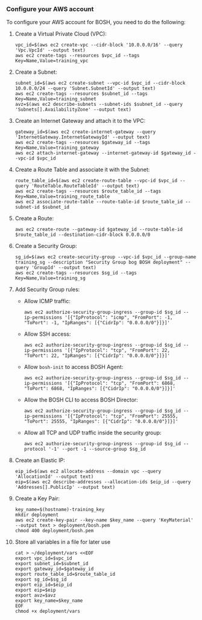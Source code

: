 ### Configure your AWS account

To configure your AWS account for BOSH, you need to do the following:

1. Create a Virtual Private Cloud (VPC):
    ```
    vpc_id=$(aws ec2 create-vpc --cidr-block '10.0.0.0/16' --query 'Vpc.VpcId' --output text)
    aws ec2 create-tags --resources $vpc_id --tags Key=Name,Value=training_vpc
    ```

2. Create a Subnet:
    ```
    subnet_id=$(aws ec2 create-subnet --vpc-id $vpc_id --cidr-block 10.0.0.0/24 --query 'Subnet.SubnetId' --output text)
    aws ec2 create-tags --resources $subnet_id --tags Key=Name,Value=training_subnet
    avz=$(aws ec2 describe-subnets --subnet-ids $subnet_id --query 'Subnets[].AvailabilityZone' --output text)
    ```

3. Create an Internet Gateway and attach it to the VPC:
    ```
    gateway_id=$(aws ec2 create-internet-gateway --query 'InternetGateway.InternetGatewayId' --output text)
    aws ec2 create-tags --resources $gateway_id --tags Key=Name,Value=training_gateway
    aws ec2 attach-internet-gateway --internet-gateway-id $gateway_id --vpc-id $vpc_id
    ```

4. Create a Route Table and associate it with the Subnet:
    ```
    route_table_id=$(aws ec2 create-route-table --vpc-id $vpc_id --query 'RouteTable.RouteTableId' --output text)
    aws ec2 create-tags --resources $route_table_id --tags Key=Name,Value=training_route_table
    aws ec2 associate-route-table --route-table-id $route_table_id --subnet-id $subnet_id
    ```

5. Create a Route:
    ```
    aws ec2 create-route --gateway-id $gateway_id --route-table-id $route_table_id --destination-cidr-block 0.0.0.0/0
    ```

6. Create a Security Group:
    ```
    sg_id=$(aws ec2 create-security-group --vpc-id $vpc_id --group-name training_sg --description "Security Group bog BOSH deployment" --query 'GroupId' --output text)
    aws ec2 create-tags --resources $sg_id --tags Key=Name,Value=training_sg
    ```

7. Add Security Group rules:

    * Allow ICMP traffic:
        ```
        aws ec2 authorize-security-group-ingress --group-id $sg_id --ip-permissions '[{"IpProtocol": "icmp", "FromPort": -1, "ToPort": -1, "IpRanges": [{"CidrIp": "0.0.0.0/0"}]}]'
        ```

    * Allow SSH access:
        ```
        aws ec2 authorize-security-group-ingress --group-id $sg_id --ip-permissions '[{"IpProtocol": "tcp", "FromPort": 22, "ToPort": 22, "IpRanges": [{"CidrIp": "0.0.0.0/0"}]}]'
        ```

    * Allow `bosh-init` to access BOSH Agent:
        ```
        aws ec2 authorize-security-group-ingress --group-id $sg_id --ip-permissions '[{"IpProtocol": "tcp", "FromPort": 6868, "ToPort": 6868, "IpRanges": [{"CidrIp": "0.0.0.0/0"}]}]'
        ```

    * Allow the BOSH CLI to access BOSH Director:
        ```
        aws ec2 authorize-security-group-ingress --group-id $sg_id --ip-permissions '[{"IpProtocol": "tcp", "FromPort": 25555, "ToPort": 25555, "IpRanges": [{"CidrIp": "0.0.0.0/0"}]}]'
        ```

    * Allow all TCP and UDP traffic inside the security group:
        ```
        aws ec2 authorize-security-group-ingress --group-id $sg_id --protocol '-1' --port -1 --source-group $sg_id
        ```

8. Create an Elastic IP:
    ```
    eip_id=$(aws ec2 allocate-address --domain vpc --query 'AllocationId' --output text)
    eip=$(aws ec2 describe-addresses --allocation-ids $eip_id --query 'Addresses[].PublicIp' --output text)
    ```

9. Create a Key Pair:
    ```
    key_name=$(hostname)-training_key
    mkdir deployment
    aws ec2 create-key-pair --key-name $key_name --query 'KeyMaterial' --output text > deployment/bosh.pem
    chmod 400 deployment/bosh.pem
    ```

10. Store all variables in a file for later use
    ```
    cat > ~/deployment/vars <<EOF
    export vpc_id=$vpc_id
    export subnet_id=$subnet_id
    export gateway_id=$gateway_id
    export route_table_id=$route_table_id
    export sg_id=$sg_id
    export eip_id=$eip_id
    export eip=$eip
    export avz=$avz
    export key_name=$key_name
    EOF
    chmod +x deployment/vars
    ```
